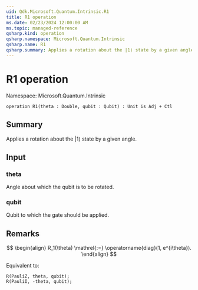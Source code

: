 ```yaml
---
uid: Qdk.Microsoft.Quantum.Intrinsic.R1
title: R1 operation
ms.date: 02/23/2024 12:00:00 AM
ms.topic: managed-reference
qsharp.kind: operation
qsharp.namespace: Microsoft.Quantum.Intrinsic
qsharp.name: R1
qsharp.summary: Applies a rotation about the |1⟩ state by a given angle.
---
```


# R1 operation

Namespace: Microsoft.Quantum.Intrinsic

```qsharp
operation R1(theta : Double, qubit : Qubit) : Unit is Adj + Ctl
```

## Summary
Applies a rotation about the |1⟩ state by a given angle.

## Input
### theta
Angle about which the qubit is to be rotated.
### qubit
Qubit to which the gate should be applied.

## Remarks
$$
\begin{align}
    R_1(\theta) \mathrel{:=}
    \operatorname{diag}(1, e^{i\theta}).
\end{align}
$$

Equivalent to:
```qsharp
R(PauliZ, theta, qubit);
R(PauliI, -theta, qubit);
```
